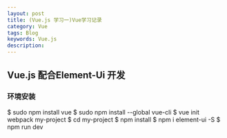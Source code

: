 ```yaml
---
layout: post
title: (Vue.js 学习一)Vue学习记录
category: Vue
tags: Blog
keywords: Vue.js
description: 
---
```


## Vue.js 配合Element-Ui 开发

### 环境安装

$ sudo npm install vue
$ sudo npm install --global vue-cli
$ vue init webpack my-project
$ cd my-project
$ npm install
$ npm i element-ui -S
$ npm run dev







